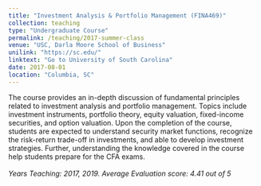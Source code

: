 ```yaml
---
title: "Investment Analysis & Portfolio Management (FINA469)"
collection: teaching
type: "Undergraduate Course"
permalink: /teaching/2017-summer-class
venue: "USC, Darla Moore School of Business"
unilink: "https://sc.edu/"
linktext: "Go to University of South Carolina"
date: 2017-08-01
location: "Columbia, SC"
---
```

The course provides an in-depth discussion of fundamental principles related to investment analysis and portfolio management. Topics include investment instruments, portfolio theory, equity valuation, fixed-income securities, and option valuation. Upon the completion of the course, students are expected to understand security market functions, recognize the risk-return trade-off in investments, and able to develop investment strategies. Further, understanding the knowledge covered in the course help students prepare for the CFA exams. <br/> <br/> *Years Teaching: 2017, 2019. Average Evaluation score: 4.41 out of 5*